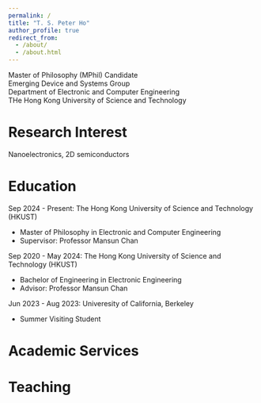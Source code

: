 ```yaml
---
permalink: /
title: "T. S. Peter Ho"
author_profile: true
redirect_from: 
  - /about/
  - /about.html
---
```


Master of Philosophy (MPhil) Candidate  
Emerging Device and Systems Group  
Department of Electronic and Computer Engineering       
THe Hong Kong University of Science and Technology     

Research Interest
======
Nanoelectronics, 2D semiconductors 

Education
======
Sep 2024 - Present: The Hong Kong University of Science and Technology (HKUST)

* Master of Philosophy in Electronic and Computer Engineering
* Supervisor: Professor Mansun Chan

Sep 2020 - May 2024: The Hong Kong University of Science and Technology (HKUST)

* Bachelor of Engineering in Electronic Engineering
* Advisor: Professor Mansun Chan

Jun 2023 - Aug 2023: Univeresity of California, Berkeley 

 * Summer Visiting Student


Academic Services
======

Teaching
======
